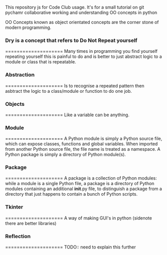 This repository js for Code Club usage. It's for a small tutorial on git pychamr collaborative working and understanding OO concepts in python 

OO Concepts known as object orientated concepts are the corner stone of modern programming.

### Dry is a concept that refers to Do Not Repeat yourself
====================
Many times in programming you find yourself repeating yourself this is painful to do and is better to just abstract logic to a module or class that is repeatable.

### Abstraction
====================
Is to recognise a repeated pattern then asbtract the logic to a class/module or function to do one job.

### Objects
====================
Like a variable can be anything.

### Module
====================
A Python module is simply a Python source file, which can expose classes, functions and global variables. When imported from another Python source file, the file name is treated as a namespace. A Python package is simply a directory of Python module(s).

### Package
====================
A package is a collection of Python modules: while a module is a single Python file, a package is a directory of Python modules containing an additional __init__.py file, to distinguish a package from a directory that just happens to contain a bunch of Python scripts.


### Tkinter
====================
A way of making GUI's in python (sidenote there are better libraries)

### Reflection
====================
TODO:: need to explain this further





